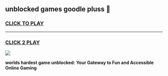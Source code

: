 
## unblocked games goodle pluss 👋
<h3>
<a href="https://premium.freeplayer.one?title=unblocked_games_goodle_pluss&ref=13F">CLICK TO PLAY</a></h3>
<hr>

<h3>
<a href="https://premium.freeplayer.one?title=unblocked_games_goodle_pluss&ref=13F">CLICK 2 PLAY</a>
  
</h3>

<a href="https://premium.freeplayer.one?title=unblocked_games_goodle_pluss&ref=12F/"><img src="https://clearcache.store/games.png"></a>


**worlds hardest game unblocked: Your Gateway to Fun and Accessible Online Gaming**
